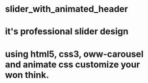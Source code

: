 # slider_with_animated_header
# it's professional slider design
# using html5, css3, oww-carousel and animate css customize your won think.
